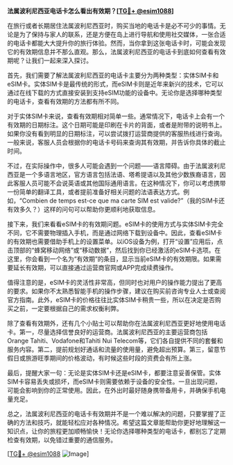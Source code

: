 **法属波利尼西亚电话卡怎么看出有效期？[[TG💪+ @esim1088](https://t.me/s/esim1088)]**

在旅行或者长期居住法属波利尼西亚时，购买当地的电话卡是必不可少的事情。无论是为了保持与家人的联系，还是方便在岛上进行导航和使用社交媒体，一张合适的电话卡都能大大提升你的旅行体验。然而，当你拿到这张电话卡时，可能会发现它的有效期信息并不那么直观。那么，法属波利尼西亚的电话卡到底如何查看有效期呢？让我们一起来深入探讨。

首先，我们需要了解法属波利尼西亚的电话卡主要分为两种类型：实体SIM卡和eSIM卡。实体SIM卡是最传统的形式，而eSIM卡则是近年来新兴的技术，它可以通过在线下载的方式直接安装到支持eSIM功能的设备中。无论你是选择哪种类型的电话卡，查看有效期的方法都有所不同。

对于实体SIM卡来说，查看有效期相对简单一些。通常情况下，电话卡上会有一个有效期的日期标注。这个日期可能是印刷在卡片的背面，或者是附带的说明书上。如果你没有看到明显的日期标注，可以尝试拨打运营商提供的客服热线进行查询。一般来说，客服人员会根据你的电话卡号码来查询其有效期，并告诉你具体的截止时间。

不过，在实际操作中，很多人可能会遇到一个问题——语言障碍。由于法属波利尼西亚是一个多语言地区，官方语言包括法语、塔希提语以及其他少数族裔语言，因此客服人员可能不会说英语或其他国际通用语言。在这种情况下，你可以考虑携带一份简单的翻译工具，或者提前准备好相关问题的法语表达方式。例如，“Combien de temps est-ce que ma carte SIM est valide?”（我的SIM卡还有效多久？）这样的问句可以帮助你更顺利地获取信息。

接下来，我们来看看eSIM卡的有效期问题。eSIM卡的使用方式与实体SIM卡完全不同，它不需要物理插入手机，而是通过网络下载到设备中。因此，查看eSIM卡的有效期也需要借助手机上的设置菜单。以iOS设备为例，打开“设置”应用后，点击顶部的“蜂窝移动网络”或“移动数据”，然后找到你已经激活的eSIM卡选项。在这里，你会看到一个名为“有效期”的条目，显示当前eSIM卡的有效期限。如果需要延长有效期，可以直接通过运营商官网或APP完成续费操作。

值得注意的是，eSIM卡的灵活性非常高，但同时也对用户的操作能力提出了更高的要求。如果你不太熟悉智能手机的操作步骤，建议在购买前咨询专业人士或查阅官方指南。此外，eSIM卡的价格往往比实体SIM卡稍贵一些，所以在决定是否购买之前，一定要根据自己的需求权衡利弊。

除了查看有效期外，还有几个小贴士可以帮助你在法属波利尼西亚更好地使用电话卡。第一，尽量选择信誉良好的运营商。法属波利尼西亚的主要运营商包括Orange Tahiti、Vodafone和Tahiti Nui Telecom等，它们各自提供不同的套餐和服务内容。第二，提前规划好通话和流量的使用量，避免超出预算。第三，留意节假日或旅游旺季期间的价格波动，有时候这些时段的资费会有所上涨。

最后，提醒大家一句：无论是实体SIM卡还是eSIM卡，都要注意妥善保管。实体SIM卡容易丢失或损坏，而eSIM卡则需要依赖于设备的安全性。一旦出现问题，可能会影响到你的正常使用。因此，在外出时最好随身携带备用卡，并确保手机电量充足。

总之，法属波利尼西亚的电话卡有效期并不是一个难以解决的问题，只要掌握了正确的方法和技巧，就能轻松应对各种情况。希望这篇文章能帮助你更好地理解这一知识点，让你的旅程更加顺畅愉快！无论你选择哪种类型的电话卡，都别忘了定期检查有效期，以免错过重要的通信服务。

[[TG💪+ @esim1088](https://t.me/s/esim1088) ![Image](https://i.postimg.cc/4NQfJmqS/Snipaste-2025-05-13-00-14-12.png)]